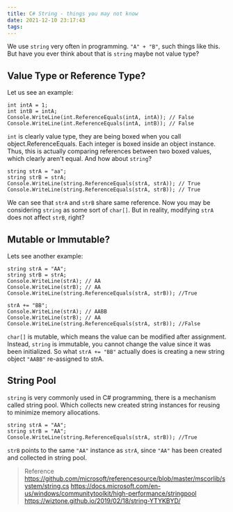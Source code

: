 ```yaml
---
title: C# String - things you may not know
date: 2021-12-10 23:17:43
tags:
---
```



We use `string` very often in programming. `"A" + "B"`, such things like this.
But have you ever think about that is `string` maybe not value type?

<!-- more -->

## Value Type or Reference Type?

Let us see an example:
```
int intA = 1;
int intB = intA;
Console.WriteLine(int.ReferenceEquals(intA, intA)); // False
Console.WriteLine(int.ReferenceEquals(intA, intB)); // False
```
`int` is clearly value type, they are being boxed when you call object.ReferenceEquals.
Each integer is boxed inside an object instance.
Thus, this is actually comparing references between two boxed values, which clearly aren't equal.
And how about `string`?
```
string strA = "aa";
string strB = strA;
Console.WriteLine(string.ReferenceEquals(strA, strA)); // True
Console.WriteLine(string.ReferenceEquals(strA, strB)); // True
```
We can see that `strA` and `strB` share same reference.
Now you may be considering `string` as some sort of `char[]`.
But in reality, modifying `strA` does not affect `strB`, right?


## Mutable or Immutable?

Lets see another example:
```
string strA = "AA";
string strB = strA;
Console.WriteLine(strA); // AA
Console.WriteLine(strB); // AA
Console.WriteLine(string.ReferenceEquals(strA, strB)); //True

strA += "BB";
Console.WriteLine(strA); // AABB
Console.WriteLine(strB); // AA
Console.WriteLine(string.ReferenceEquals(strA, strB)); //False
```
`char[]` is mutable, which means the value can be modified after assignment.
Instead, `string` is immutable, you cannot change the value since it was been initialized.
So what `strA += "BB"` actually does is creating a new string object `"AABB"` re-assigned to strA.


## String Pool

`string` is very commonly used in C# programming, there is a mechanism called string pool.
Which collects new created string instances for reusing to minimize memory allocations.
```
string strA = "AA";
string strB = "AA";
Console.WriteLine(string.ReferenceEquals(strA, strB)); //True
```
`strB` points to the same `"AA"` instance as `strA`, since `"AA"` has been created and collected in string pool.



> Reference
> https://github.com/microsoft/referencesource/blob/master/mscorlib/system/string.cs
> https://docs.microsoft.com/en-us/windows/communitytoolkit/high-performance/stringpool
> https://wiztone.github.io/2019/02/18/string-YTYKBYD/